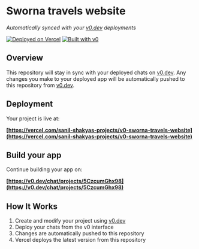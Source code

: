 # Sworna travels website

*Automatically synced with your [v0.dev](https://v0.dev) deployments*

[![Deployed on Vercel](https://img.shields.io/badge/Deployed%20on-Vercel-black?style=for-the-badge&logo=vercel)](https://vercel.com/sanil-shakyas-projects/v0-sworna-travels-website)
[![Built with v0](https://img.shields.io/badge/Built%20with-v0.dev-black?style=for-the-badge)](https://v0.dev/chat/projects/5CzcumGhx98)

## Overview

This repository will stay in sync with your deployed chats on [v0.dev](https://v0.dev).
Any changes you make to your deployed app will be automatically pushed to this repository from [v0.dev](https://v0.dev).

## Deployment

Your project is live at:

**[https://vercel.com/sanil-shakyas-projects/v0-sworna-travels-website](https://vercel.com/sanil-shakyas-projects/v0-sworna-travels-website)**

## Build your app

Continue building your app on:

**[https://v0.dev/chat/projects/5CzcumGhx98](https://v0.dev/chat/projects/5CzcumGhx98)**

## How It Works

1. Create and modify your project using [v0.dev](https://v0.dev)
2. Deploy your chats from the v0 interface
3. Changes are automatically pushed to this repository
4. Vercel deploys the latest version from this repository